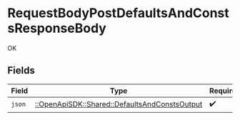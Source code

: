 # RequestBodyPostDefaultsAndConstsResponseBody

OK


## Fields

| Field                                                                                           | Type                                                                                            | Required                                                                                        | Description                                                                                     |
| ----------------------------------------------------------------------------------------------- | ----------------------------------------------------------------------------------------------- | ----------------------------------------------------------------------------------------------- | ----------------------------------------------------------------------------------------------- |
| `json`                                                                                          | [::OpenApiSDK::Shared::DefaultsAndConstsOutput](../../models/shared/defaultsandconstsoutput.md) | :heavy_check_mark:                                                                              | N/A                                                                                             |